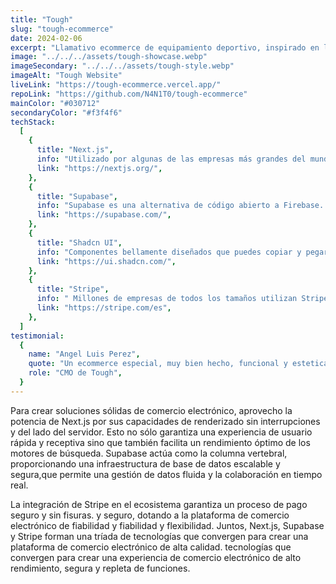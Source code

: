 ```yaml
---
title: "Tough"
slug: "tough-ecommerce"
date: 2024-02-06
excerpt: "Llamativo ecommerce de equipamiento deportivo, inspirado en la web de Everlast y hecho con estas tecnologías:"
image: "../../../assets/tough-showcase.webp"
imageSecondary: "../../../assets/tough-style.webp"
imageAlt: "Tough Website"
liveLink: "https://tough-ecommerce.vercel.app/"
repoLink: "https://github.com/N4N1T0/tough-ecommerce"
mainColor: "#030712"
secondaryColor: "#f3f4f6"
techStack:
  [
    {
      title: "Next.js",
      info: "Utilizado por algunas de las empresas más grandes del mundo, Next.js le permite crear aplicaciones web completas ampliando las últimas funciones de React e integrando potentes herramientas JavaScript basadas en Rust para las construcciones más rápidas.",
      link: "https://nextjs.org/",
    },
    {
      title: "Supabase",
      info: "Supabase es una alternativa de código abierto a Firebase. Comienza tu proyecto con una base de datos Postgres, Autenticación, APIs instantáneas, Edge Funciones, suscripciones en tiempo real,  almacenamiento, y Vector incrustaciones.",
      link: "https://supabase.com/",
    },
    {
      title: "Shadcn UI",
      info: "Componentes bellamente diseñados que puedes copiar y pegar en tus aplicaciones. Accesibles. Personalizables. De código abierto.",
      link: "https://ui.shadcn.com/",
    },
    {
      title: "Stripe",
      info: " Millones de empresas de todos los tamaños utilizan Stripe en línea y en persona para aceptar pagos, enviar transferencias, automatizar procesos financieros y y, en última instancia, aumentar los ingresos.",
      link: "https://stripe.com/es",
    },
  ]
testimonial:
  {
    name: "Angel Luis Perez",
    quote: "Un ecommerce especial, muy bien hecho, funcional y esteticamente agradable para los clientes. Cada vez que se usa, es un gran exito.",
    role: "CMO de Tough",
  }
---
```


Para crear soluciones sólidas de comercio electrónico, aprovecho la potencia de Next.js por sus capacidades de renderizado sin interrupciones y del lado del servidor. Esto no sólo garantiza una experiencia de usuario rápida y receptiva sino que también facilita un rendimiento óptimo de los motores de búsqueda. Supabase actúa como la columna vertebral, proporcionando una infraestructura de base de datos escalable y segura,que permite una gestión de datos fluida y la colaboración en tiempo real.

La integración de Stripe en el ecosistema garantiza un proceso de pago
seguro y sin fisuras. y seguro, dotando a la plataforma de comercio electrónico de fiabilidad y fiabilidad y flexibilidad. Juntos, Next.js, Supabase y Stripe forman una tríada de tecnologías que convergen para crear una plataforma de comercio electrónico de alta calidad. tecnologías que convergen para crear una experiencia de comercio electrónico de alto rendimiento, segura y repleta de funciones.
